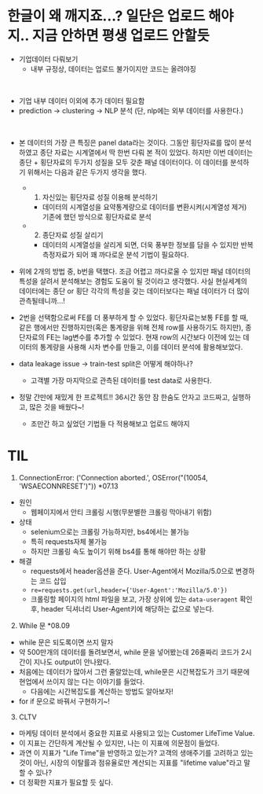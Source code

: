 # 한글이 왜 깨지죠...? 일단은 업로드 해야지.. 지금 안하면 평생 업로드 안할듯

- 기업데이터 다뤄보기
  - 내부 규정상, 데이터는 업로드 불가이지만 코드는 올려야징
 
 </br>
 
- 기업 내부 데이터 이외에 추가 데이터 필요함
- prediction -> clustering -> NLP 분석 (단, nlp에는 외부 데이터를 사용한다.)

</br>

- 본 데이터의 가장 큰 특징은 panel data라는 것이다. 그동안 횡단자료를 많이 분석하였고 종단 자료는 시계열에서 딱 한번 다뤄 본 적이 있었다. 하지만 이번 데이터는 종단 + 횡단자료의 두가지 성질을 모두 갖춘 패널 데이터이다. 이 데이터를 분석하기 위해서는 다음과 같은 두가지 생각을 했다.
  - 1) 자신있는 횡단자료 성질 이용해 분석하기
    - 데이터의 시계열성을 요약통계량으로 데이터를 변환시켜(시계열성 제거) 기존에 했던 방식으로 횡단자료로 분석
  - 2) 종단자료 성질 살리기
    - 데이터의 시계열성을 살리게 되면, 더욱 풍부한 정보를 담을 수 있지만 반복 측정자료가 되어 꽤 까다로운 분석 기법이 필요하다.
- 위에 2개의 방법 중, b번을 택했다. 조금 어렵고 까다로울 수 있지만 패널 데이터의 특성을 살려서 분석해보는 경험도 도움이 될 것이라고 생각했다. 사실 현실세계의 데이터에는 종단 or 횡단 각각의 특성을 갖는 데이터보다는 패널 데이터가 더 많이 관측될테니까...!
- 2번을 선택함으로써 FE를 더 풍부하게 할 수 있었다. 횡단자료는보통 FE를 할 때, 같은 행에서만 진행하지만(혹은 통계량을 위해 전체 row를 사용하기도 하지만), 종단자료의 FE는 lag변수를 추가할 수 있었다. 현재 row의 시간보다 이전에 있는 데이터의 통계량을 사용해 시차 변수를 만들고, 이를 데이터 분석에 활용해보았다.


- data leakage issue -> train-test split은 어떻게 해야하나?
  - 고객별 가장 마지막으로 관측된 데이터를 test data로 사용한다.

- 정말 간만에 재밌게 한 프로젝트!! 36시간 동안 잠 한숨도 안자고 코드짜고, 실행하고, 많은 것을 배웠다~!
  - 조만간 하고 싶었던 기법들 다 적용해보고 업로드 해야지


# TIL
1. ConnectionError: ('Connection aborted.', OSError("(10054, 'WSAECONNRESET')")) \*07.13 
  - 원인
    - 웹페이지에서 안티 크롤링 시행(무분별한 크롤링 막아내기 위함)
  - 상태
    - selenium으로는 크롤링 가능하지만, bs4에서는 불가능 
    - 특히 requests자체 불가능 
    - 하지만 크롤링 속도 높이기 위해 bs4를 통해 해야만 하는 상황
  - 해결
    - requests에서 header옵션을 준다. User-Agent에서 Mozilla/5.0으로 변경하는 코드 삽입
    - `re=requests.get(url,header={'User-Agent':'Mozilla/5.0'})`
    - 크롤링할 페이지의 html 파일을 보고, 가장 상위에 있는 `data-useragent` 확인 후, header 딕셔너리 User-Agent키에 해당하는 값으로 넣는다.

2. While 문 \*08.09
- while 문은 되도록이면 쓰지 말자
- 약 500만개의 데이터를 돌려보면서, while 문을 넣어봤는데 26줄짜리 코드가 2시간이 지나도 output이 안나왔다.
- 처음에는 데이터가 많아서 그런 줄알았는데, while문은 시간복잡도가 크기 때문에 현업에서 쓰이지 않는 다는 이야기를 들었다.
  - 다음에는 시간복잡도를 계산하는 방법도 알아보자!
- for if 문으로 바꿔서 구현하기~!

3. CLTV
- 마케팅 데이터 분석에서 중요한 지표로 사용되고 있는 Customer LifeTime Value.
- 이 지표는 간단하게 계산될 수 있지만, 나는 이 지표에 의문점이 들었다.
- 과연 이 지표가 "Life Time"을 반영하고 있는가? 고객의 생애주기를 고려하고 있는 것이 아닌, 시장의 이탈률과 점유율로만 계산되는 지표를 "lifetime value"라고 말할 수 있나?
- 더 정확한 지표가 필요할 듯 싶다.
